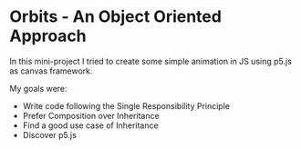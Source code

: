 # Orbits - An Object Oriented Approach

In this mini-project I tried to create some simple animation in JS using p5.js as canvas framework.

My goals were:

- Write code following the Single Responsibility Principle
- Prefer Composition over Inheritance
- Find a good use case of Inheritance
- Discover p5.js